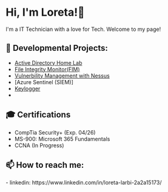<h1>Hi, I'm Loreta!👋 </h2>

I'm a IT Technician with a love for Tech. Welcome to my page!

<h2>🌱 Developmental Projects:</h2>

- [Active Directory Home Lab](https://github.com/Larbi3/ActiveDirectoryLab)
- [File Integrity Monitor(FIM)](https://github.com/Larbi3/PowerShell-FIM)
- [Vulnerbility Management with Nessus](https://github.com/Larbi3/Vulnerability-Management/tree/main)
- [Azure Sentinel (SIEM)]
- [Keylogger](https://github.com/Larbi3/Keylogger)
- 


<h2>🎓 Certifications</h2>

- CompTia Security+ (Exp. 04/26)
- MS-900: Microsoft 365 Fundamentals
- CCNA (In Progress)


<h2>  📫 How to reach me:</h2>
- linkedin: https://www.linkedin.com/in/loreta-larbi-2a2a15173/



